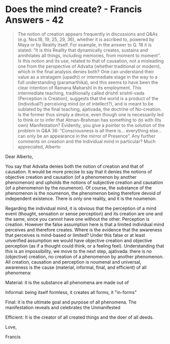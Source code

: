 # Does the mind create? - Francis Answers - 42

>The notion of creation appears frequently in discussions and Q&As (e.g. Nos.18, 19, 25, 29, 36), whether it is ascribed to, powered by Maya or by Reality itself. For example, in the answer to Q. 18 it is stated: “It is this Reality that dynamically creates, sustains and annihilates all things, including memories, from moment to moment”. Is this notion and its use, related to that of causation, not a misleading one from the perspective of Advaita (whether traditional or modern), which in the final analysis denies both? One can understand their value as a stratagem (upadhi) or intermediate stage in the way to a full understanding (paramarthika), and this seems to have been the clear intention of Ramana MaharshI in its employment. This intermediate teaching, traditionally called drishtI srishti-vada (Perception is Creation), suggests that the world is a product of the (individual?) perceiving mind (or of intellect?), and is meant to be sublated by the final teaching, ajativada, the doctrine of No-creation. Is the former thus simply a device, even though one is necessarily led to think or to infer that Atman-Brahman has something to do with (Its own) Manifestation? Evidently, you give a pointer to the solution of the problem in Q&A 36: “Consciousness is all there is... everything else... can only be an appearance in the mirror of Presence”. Any further comments on creation and the individual mind in particular? Much appreciated, Alberto

Dear Alberto,

You say that Advaita denies both the notion of creation and that of causation. It would be more precise to say that it denies the notions of objective creation and causation (of a phenomenon by another phenomenon) and upholds the notions of subjective creation and causation (of a phenomenon by the noumenon). Of course, the substance of the phenomenon is the noumenon, the phenomenon being therefore devoid of independent existence. There is only one reality, and it is the noumenon.

Regarding the individual mind, it is obvious that the perception of a mind event (thought, sensation or sense perception) and its creation are one and the same, since you cannot have one without the other. Perception is creation. However the false assumption here is that a limited individual mind perceives and therefore creates. Where is the evidence that the awareness that perceives is mind-based or limited? Under this false or at least unverified assumption we would have objective creation and objective perception (as if a thought could think, or a feeling feel). Understanding that this is an impossibility, we move to the next step, ajativada: there is no (objective) creation, no creation of a phenomenon by another phenomenon. All creation, causation and perception is noumenal and universal, awareness is the cause (material, informal, final, and efficient) of all phenomena:

Material: it is the substance all phenomena are made out of

Informal: being itself formless, it creates all forms, it "in-forms"

Final: it is the ultimate goal and purpose of all phenomena. The manifestation reveals and celebrates the Unmanifested

Efficient: It is the creator of all created things and the doer of all deeds.

Love,

Francis

